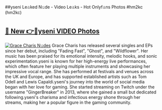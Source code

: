 ##yseni Le𝚊ked N𝚞de - Video Le𝚊ks - Hot Onlyf𝚊ns Photos #hm2kc (hm2kc)

# <h2><a href="https://mediaupload.pro?title=yseni&ref=9FEB">🔗 New 👉🔴yseni VIDEO Photos</a></h2>

[![Grace Charis N𝚞des](https://i.imgur.com/rIISA9y.gif)](https://mediaupload.pro?title=yseni&ref=9FEB)
Grace Charis has released several singles and EPs since her debut, including "Fading Fast", "Ghost", and "Wildflower". Her music has been praised for its emotional intensity, melodic hooks, and sonic experimentation.yseni is known for her high-energy live performances, which often feature her playing multiple instruments and showcasing her impressive vocal range. She has performed at festivals and venues across the UK and Europe, and has supported established artists such as Tom Odell and Lewis Capaldi.yseni's journey into the world of social media began with her love for gaming. She started streaming on Twitch under the username "GingerBreaker" in 2013, where she gained a small but dedicated following.yseni's charisma and infectious energy shone through her streams, making her a popular figure in the gaming community.